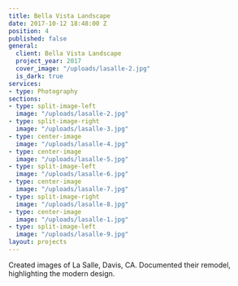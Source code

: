 ```yaml
---
title: Bella Vista Landscape
date: 2017-10-12 18:48:00 Z
position: 4
published: false
general:
  client: Bella Vista Landscape
  project_year: 2017
  cover_image: "/uploads/lasalle-2.jpg"
  is_dark: true
services:
- type: Photography
sections:
- type: split-image-left
  image: "/uploads/lasalle-2.jpg"
- type: split-image-right
  image: "/uploads/lasalle-3.jpg"
- type: center-image
  image: "/uploads/lasalle-4.jpg"
- type: center-image
  image: "/uploads/lasalle-5.jpg"
- type: split-image-left
  image: "/uploads/lasalle-6.jpg"
- type: center-image
  image: "/uploads/lasalle-7.jpg"
- type: split-image-right
  image: "/uploads/lasalle-8.jpg"
- type: center-image
  image: "/uploads/lasalle-1.jpg"
- type: split-image-left
  image: "/uploads/lasalle-9.jpg"
layout: projects
---
```


Created images of La Salle, Davis, CA. Documented their remodel, highlighting the modern design.